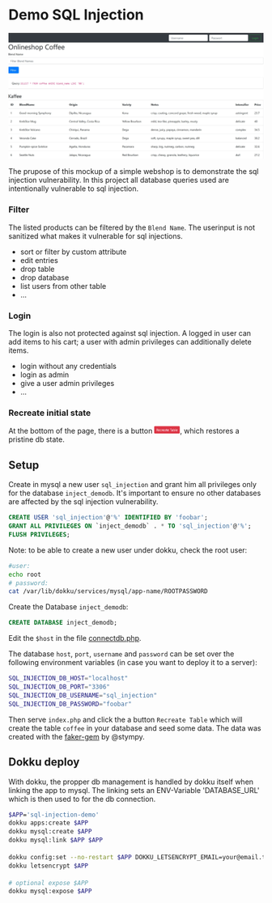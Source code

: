 # Demo SQL Injection

<p align="center">
  <a href="#"><img src="./docs/images/shop_screenshot.jpg" /></a>
</p>

The prupose of this mockup of a simple webshop is to demonstrate the sql injection vulnerability. In this project all database queries used are intentionally vulnerable to sql injection.

### Filter
The listed products can be filtered by the `Blend Name`. The userinput is not sanitized what makes it vulnerable for sql injections.
* sort or filter by custom attribute
* edit entries
* drop table
* drop database
* list users from other table
* ...

### Login
The login is also not protected against sql injection.
A logged in user can add items to his cart; a user with admin privileges can additionally delete items.
* login without any credentials
* login as admin
* give a user admin privileges
* ...

### Recreate initial state

At the bottom of the page, there is a button
  <span><img height="15em" src="./docs/images/recreate.png" /></span>, which restores a pristine db state.

## Setup

Create in mysql a new user `sql_injection` and grant him all privileges only for the database `inject_demodb`. It's important to ensure no other databases are affected by the sql injection vulnerability.

```SQL
CREATE USER 'sql_injection'@'%' IDENTIFIED BY 'foobar';
GRANT ALL PRIVILEGES ON `inject_demodb` . * TO 'sql_injection'@'%';
FLUSH PRIVILEGES;
```

Note: to be able to create a new user under dokku, check the root user:

```bash
#user:
echo root
# password:
cat /var/lib/dokku/services/mysql/app-name/ROOTPASSWORD
```

Create the Database `inject_demodb`:

```SQL
CREATE DATABASE inject_demodb;
```

Edit the `$host` in the file [connectdb.php](lib/connectdb.php).

The database `host`, `port`, `username` and `password` can be set over the following environment variables (in case you want to deploy it to a server):

```sh
SQL_INJECTION_DB_HOST="localhost"
SQL_INJECTION_DB_PORT="3306"
SQL_INJECTION_DB_USERNAME="sql_injection"
SQL_INJECTION_DB_PASSWORD="foobar"
```

Then serve `index.php` and click the a button `Recreate Table` which will create the table `coffee` in your database and seed some data. The data was created with the [faker-gem](https://github.com/stympy/faker) by @stympy.


## Dokku deploy

With dokku, the propper db management is handled by dokku itself when linking the app to mysql. The linking sets an ENV-Variable 'DATABASE_URL' which is then used to for the db connection.

```sh
$APP='sql-injection-demo'
dokku apps:create $APP
dokku mysql:create $APP
dokku mysql:link $APP $APP

dokku config:set --no-restart $APP DOKKU_LETSENCRYPT_EMAIL=your@email.tld
dokku letsencrypt $APP

# optional expose $APP
dokku mysql:expose $APP
```
